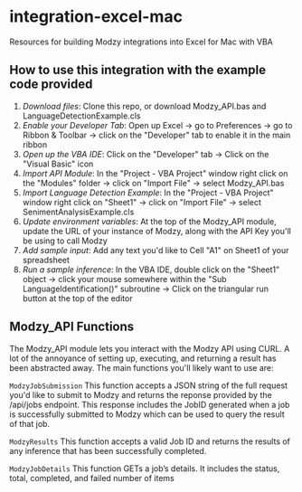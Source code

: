 # integration-excel-mac
Resources for building Modzy integrations into Excel for Mac with VBA

## How to use this integration with the example code provided
1. *Download files*: Clone this repo, or download Modzy_API.bas and LanguageDetectionExample.cls
2. *Enable your Developer Tab*: Open up Excel -> go to Preferences -> go to Ribbon & Toolbar -> click on the "Developer" tab to enable it in the main ribbon
3. *Open up the VBA IDE*: Click on the "Developer" tab -> Click on the "Visual Basic" icon
4. *Import API Module*: In the "Project - VBA Project" window right click on the "Modules" folder -> click on "Import File" -> select Modzy_API.bas
5. *Import Language Detection Example*: In the "Project - VBA Project" window right click on "Sheet1" -> click on "Import File" -> select SenimentAnalysisExample.cls
6. *Update environment variables*: At the top of the Modzy_API module, update the URL of your instance of Modzy, along with the API Key you'll be using to call Modzy
7. *Add sample input*: Add any text you'd like to Cell "A1" on Sheet1 of your spreadsheet
8. *Run a sample inference*: In the VBA IDE, double click on the "Sheet1" object -> click your mouse somewhere within the "Sub LanguageIdentification()" subroutine -> Click on the triangular run button at the top of the editor

## Modzy_API Functions
The Modzy_API module lets you interact with the Modzy API using CURL. A lot of the annoyance of setting up, executing, and returning a result has been abstracted away. The main functions you'll likely want to use are:

`ModzyJobSubmission`
This function accepts a JSON string of the full request you'd like to submit to Modzy and returns the reponse provided by the /api/jobs endpoint. This response includes the JobID generated when a job is successfully submitted to Modzy which can be used to query the result of that job.

`ModzyResults`
This function accepts a valid Job ID and returns the results of any inference that has been successfully completed.

`ModzyJobDetails`
This function GETs a job’s details. It includes the status, total, completed, and failed number of items
